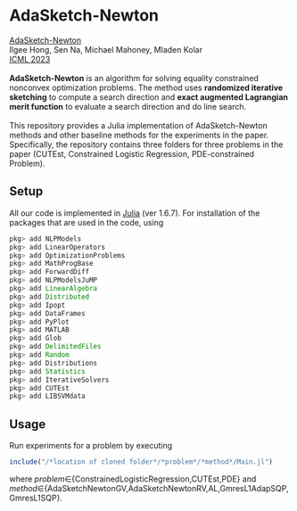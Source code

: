 # AdaSketch-Newton 

[AdaSketch-Newton](https://arxiv.org/pdf/2305.18379.pdf) <br>
Ilgee Hong, Sen Na, Michael Mahoney, Mladen Kolar <br>
[ICML 2023](https://icml.cc/Conferences/2023) <br>
<br>
**AdaSketch-Newton** is an algorithm for solving equality constrained nonconvex optimization problems. The method uses **randomized iterative sketching** to compute a search direction and **exact augmented Lagrangian merit function** to evaluate a search direction and do line search. <br>
<br>
This repository provides a Julia implementation of AdaSketch-Newton methods and other baseline methods for the experiments in the paper. Specifically, the repository contains three folders for three problems in the paper (CUTEst, Constrained Logistic Regression, PDE-constrained Problem).

## Setup

All our code is implemented in [Julia](https://julialang.org/) (ver 1.6.7). For installation of the packages that are used in the code, using <br>
```julia
pkg> add NLPModels
pkg> add LinearOperators
pkg> add OptimizationProblems
pkg> add MathProgBase
pkg> add ForwardDiff
pkg> add NLPModelsJuMP
pkg> add LinearAlgebra
pkg> add Distributed
pkg> add Ipopt
pkg> add DataFrames
pkg> add PyPlot
pkg> add MATLAB
pkg> add Glob
pkg> add DelimitedFiles
pkg> add Random
pkg> add Distributions
pkg> add Statistics
pkg> add IterativeSolvers
pkg> add CUTEst
pkg> add LIBSVMdata
```

## Usage

Run experiments for a problem by executing
```julia
include("/*location of cloned folder*/*problem*/*method*/Main.jl")
```
where *problem*$\in${ConstrainedLogisticRegression,CUTEst,PDE} and *method*$\in${AdaSketchNewtonGV,AdaSketchNewtonRV,AL,GmresL1AdapSQP,GmresL1SQP}.
